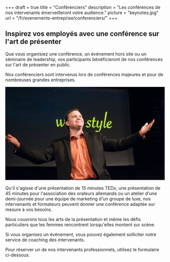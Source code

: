 +++
draft 		= true
title 		= "Conférenciers"
description = "Les conférences de nos intervenants émerveilleront votre audience."
picture		= "keynotes.jpg"
url 			= "/fr/evenements-entreprise/conferenciers/"
+++

## Inspirez vos employés avec une conférence sur l'art de présenter

Que vous organisiez une conférence, un événement hors site ou un séminaire de leadership, vos participants bénéficieront de nos conférences sur l'art de présenter en public.

Nos conférenciers sont intervenus lors de conférences majeures et pour de nombreuses grandes entreprises.

![keynotes][pic1]

Qu'il s'agisse d'une présentation de 15 minutes TEDx, une présentation de 45 minutes pour l'association des orateurs allemands ou un atelier d'une demi-journée pour une équipe de marketing d'un groupe de luxe, nos intervenants et formateurs peuvent donner une conférence adaptée sur mesure à vos besoins.

Nous couvrons tous les arts de la présentation et même les défis particuliers que les femmes rencontrent lorsqu'elles montent sur scène. 

Si vous organisez un événement, vous pouvez également solliciter notre service de coaching des intervenants.

Pour réserver un de nos intervenants professionnels, utilisez le formulaire ci-dessous.

[pic1]: keynotes.jpg